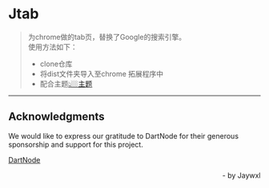 # Jtab

> 为chrome做的tab页，替换了Google的搜索引擎。  
> 使用方法如下：
> * clone仓库
> * 将dist文件夹导入至chrome 拓展程序中
> * 配合主题[👆🏼主题](https://chrome.google.com/webstore/detail/french-bulldog/iaolabimkpccmflijejpfibcodmaakpe)

---
## Acknowledgments

We would like to express our gratitude to DartNode for their generous sponsorship and support for this project.

 [DartNode](https://www.dartnode.com/) 

  <p align="right">- by Jaywxl</p>

